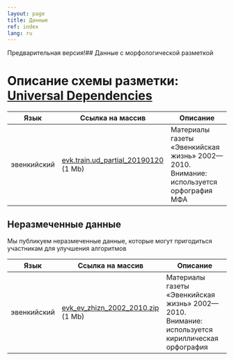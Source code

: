 ```yaml
---
layout: page
title: Данные
ref: index
lang: ru
---
```



<span color="red">Предварительная версия!</color>## Данные с морфологической разметкой
# Описание схемы разметки: [Universal Dependencies](https://universaldependencies.org/format.html)


| Язык        | Ссылка на массив           | Описание  |
|-------|--------|---------|
| эвенкийский      | [evk.train.ud_partial_20190120](https://github.com/lowresource-lang-eval/morphology_scripts/blob/master/data/evk.train.ud?raw=true) (1 Mb) | Материалы газеты «Эвенкийская жизнь» 2002—2010. Внимание: используется орфография МФА |


## Неразмеченные данные
Мы публикуем неразмеченные данные, которые могут пригодиться участникам для улучшения алгоритмов


| Язык        | Ссылка на массив           | Описание  |
|-------|--------|---------|
| эвенкийский      |  [evk_ev_zhizn_2002_2010.zip](https://drive.google.com/open?id=1he2q6RncA_NKHPIJjSzlkK-2qgEFTiCG) (1 Mb) | Материалы газеты «Эвенкийская жизнь» 2002—2010. Внимание: используется кириллическая орфография |
